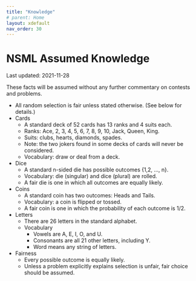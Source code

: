```yaml
---
title: "Knowledge"
# parent: Home
layout: xdefault
nav_order: 30
---
```


# NSML Assumed Knowledge

Last updated: 2021-11-28

These facts will be assumed without any further commentary on contests and problems.

* All random selection is fair unless stated otherwise. (See below for details.)
* Cards
  * A standard deck of 52 cards has 13 ranks and 4 suits each.
  * Ranks: Ace, 2, 3, 4, 5, 6, 7, 8, 9, 10, Jack, Queen, King.
  * Suits: clubs, hearts, diamonds, spades.
  * Note: the two jokers found in some decks of cards will never be considered.
  * Vocabulary: draw or deal from a deck.
* Dice
  * A standard n-sided die has possible outcomes {1,2, …, n}.
  * Vocabulary: die (singular) and dice (plural) are rolled.
  * A fair die is one in which all outcomes are equally likely.
* Coins
  * A standard coin has two outcomes: Heads and Tails.
  * Vocabulary: a coin is flipped or tossed.
  * A fair coin is one in which the probability of each outcome is 1/2.
* Letters
  * There are 26 letters in the standard alphabet.
  * Vocabulary
    * Vowels are A, E, I, O, and U.
    * Consonants are all 21 other letters, including Y.
    * Word means any string of letters.
* Fairness
  * Every possible outcome is equally likely.
  * Unless a problem explicitly explains selection is unfair, fair choice should be assumed.
